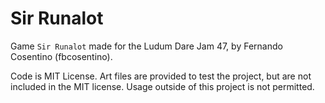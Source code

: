 # Sir Runalot

Game `Sir Runalot` made for the Ludum Dare Jam 47, by Fernando Cosentino (fbcosentino).

Code is MIT License. Art files are provided to test the project, but are not included in the MIT license. Usage outside of this project is not permitted.